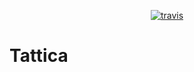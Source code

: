 <p align="center">
  <a href="https://travis-ci.org/lucagez/tattica"><img src="https://travis-ci.com/lucagez/tattica.svg?branch=master" alt="travis"></a>
</p>

# Tattica
